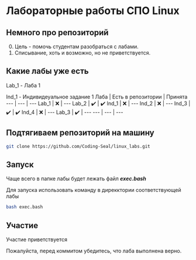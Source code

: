 # Лабораторные работы СПО Linux

## Немного про репозиторий
0) Цель - помочь студентам разобраться с лабами.
1) Списывание, хоть и возможно, но не приветствуется.


## Какие лабы уже есть 
Lab_1 - Лаба 1

Ind_1 - Индивидеуальное задание 1
Лаба | Есть в репозитории | Принята
--- | --- | ---
Lab_1 | ❌ | ---
Lab_2 | ✔️ | ✔️
Ind_1 | ❌ | ---
Ind_2 | ❌ | ---
Ind_3 | ✔️ | ✔️
Ind_4 | ❌ | ---
Lab_3 | ✔️ | ---
--- | --- | ---

## Подтягиваем репозиторий на машину

```bash
git clone https://github.com/Coding-Seal/linux_labs.git
```
## Запуск
Чаще всего в папке лабы будет лежать файл ***exec.bash***

Для запуска использовать команду в дирекктории соответствующей лабы

```bash
bash exec.bash
```

## Участие
Участие приветствуется 

Пожалуйста, перед коммитом убедитесь, что лаба выполнена верно.
